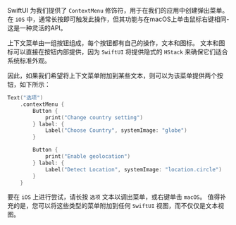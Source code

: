 

SwiftUI 为我们提供了 `ContextMenu` 修饰符，用于在我们的应用中创建弹出菜单。 在 `iOS` 中，通常长按即可触发此操作，但其功能与在macOS上单击鼠标右键相同-这是一种灵活的API。

上下文菜单由一组按钮组成，每个按钮都有自己的操作，文本和图标。 文本和图标可以直接在按钮内部提供，因为 `SwiftUI` 将提供隐式的 `HStack` 来确保它们适合系统标准外观。

因此，如果我们希望将上下文菜单附加到某些文本，则可以为该菜单提供两个按钮，如下所示：

```swift
Text("选项")
    .contextMenu {
        Button {
            print("Change country setting")
        } label: {
            Label("Choose Country", systemImage: "globe")
        }

        Button {
            print("Enable geolocation")
        } label: {
            Label("Detect Location", systemImage: "location.circle")
        }
    }
```

要在 `iOS` 上进行尝试，请长按 `选项` 文本以调出菜单，或右键单击 `macOS`。 值得补充的是，您可以将这些类型的菜单附加到任何 `SwiftUI` 视图，而不仅仅是文本视图。